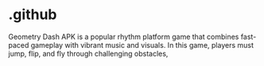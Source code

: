 # .github
Geometry Dash APK is a popular rhythm platform game that combines fast-paced gameplay with vibrant music and visuals. In this game, players must jump, flip, and fly through challenging obstacles,
